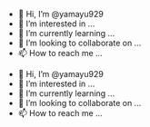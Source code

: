 - 👋 Hi, I’m @yamayu929
- 👀 I’m interested in ...
- 🌱 I’m currently learning ...
- 💞️ I’m looking to collaborate on ...
- 📫 How to reach me ...

<!---
yamayu929/yamayu929 is a ✨ special ✨ repository because its `README.md` (this file) appears on your GitHub profile.
You can click the Preview link to take a look at your changes.
--->

- 👋 Hi, I’m @yamayu929
- 👀 I’m interested in ...
- 🌱 I’m currently learning ...
- 💞️ I’m looking to collaborate on ...
- 📫 How to reach me ...


